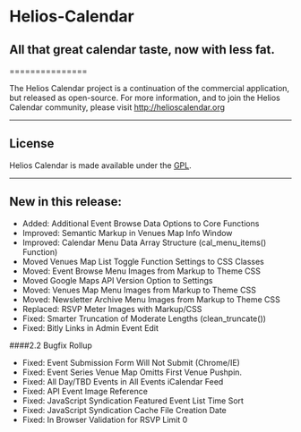 # Helios-Calendar
## All that great calendar taste, now with less fat.
===============

The Helios Calendar project is a continuation of the commercial application, but released as open-source.
For more information, and to join the Helios Calendar community, please visit http://helioscalendar.org

----
## License
Helios Calendar is made available under the [GPL](http://www.gnu.org/licenses/gpl-2.0.html).

----
## New in this release:
* Added: Additional Event Browse Data Options to Core Functions
* Improved: Semantic Markup in Venues Map Info Window
* Improved: Calendar Menu Data Array Structure (cal_menu_items() Function)
* Moved Venues Map List Toggle Function Settings to CSS Classes
* Moved: Event Browse Menu Images from Markup to Theme CSS
* Moved Google Maps API Version Option to Settings
* Moved: Venues Map Menu Images from Markup to Theme CSS
* Moved: Newsletter Archive Menu Images from Markup to Theme CSS
* Replaced: RSVP Meter Images with Markup/CSS
* Fixed: Smarter Truncation of Moderate Lengths (clean_truncate())
* Fixed: Bitly Links in Admin Event Edit

####2.2 Bugfix Rollup
* Fixed: Event Submission Form Will Not Submit (Chrome/IE)
* Fixed: Event Series Venue Map Omitts First Venue Pushpin.
* Fixed: All Day/TBD Events in All Events iCalendar Feed
* Fixed: API Event Image Reference
* Fixed: JavaScript Syndication Featured Event List Time Sort
* Fixed: JavaScript Syndication Cache File Creation Date
* Fixed: In Browser Validation for RSVP Limit 0
